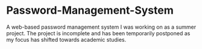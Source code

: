 # Password-Management-System
A web-based password management system I was working on as a summer project. The project is incomplete and has been temporarily postponed as my focus has shifted towards academic studies.
